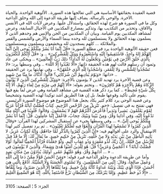 ------------------------------------------------------------------------

قضية العقيدة بحقائقها الأساسية هي التي تعالجها هذه السورة.. الألوهية
الواحدة. والحياة الآخرة. والوحي بالرسالة. يضاف إليها طريقة الدعوة إلى
الله وخلق الداعية.  
وكل ما في السورة هو شرح لهذه الحقائق، واستدلال عليها. وعرض لآيات الله في
الأنفس والآفاق، وتحذير من التكذيب بها، وتذكير بمصارع المكذبين في الأجيال
السابقة، وعرض لمشاهد المكذبين يوم القيامة. وبيان أن المكذبين من الجن
والإنس هم وحدهم الذين لا يسلمون بهذه الحقائق ولا يستسلمون لله وحده بينما
السماء والأرض والشمس والقمر والملائكة ... كلهم يسجدون لله ويخشعون
ويسلمون ويستسلمون.  
فعن حقيقة الألوهية الواحدة يرد في مطلع السورة: «قُلْ إِنَّما أَنَا بَشَرٌ مِثْلُكُمْ
يُوحى إِلَيَّ أَنَّما إِلهُكُمْ إِلهٌ واحِدٌ، فَاسْتَقِيمُوا إِلَيْهِ وَاسْتَغْفِرُوهُ وَوَيْلٌ لِلْمُشْرِكِينَ» ..
و: «قُلْ أَإِنَّكُمْ لَتَكْفُرُونَ بِالَّذِي خَلَقَ الْأَرْضَ فِي يَوْمَيْنِ وَتَجْعَلُونَ لَهُ أَنْداداً؟ ذلِكَ رَبُّ
الْعالَمِينَ» .. ويحكى عن عاد وثمود أن رسلهم قالت لهم هذه الحقيقة ذاتها:
«أَلَّا تَعْبُدُوا إِلَّا اللَّهَ» .. وفي وسطها يرد: «لا تَسْجُدُوا لِلشَّمْسِ وَلا لِلْقَمَرِ،
وَاسْجُدُوا لِلَّهِ الَّذِي خَلَقَهُنَّ» .. وفي نهايتها يرد عن الحقيقة ذاتها: «وَيَوْمَ
يُنادِيهِمْ أَيْنَ شُرَكائِي؟ قالُوا: آذَنَّاكَ ما مِنَّا مِنْ شَهِيدٍ» ..  
وعن قضية الآخرة يرد تهديد للذين لا يؤمنون بالآخرة: «وَوَيْلٌ لِلْمُشْرِكِينَ الَّذِينَ
لا يُؤْتُونَ الزَّكاةَ وَهُمْ بِالْآخِرَةِ هُمْ كافِرُونَ» .. وتختم بقوله: «أَلا إِنَّهُمْ فِي مِرْيَةٍ
مِنْ لِقاءِ رَبِّهِمْ، أَلا إِنَّهُ بِكُلِّ شَيْءٍ مُحِيطٌ» .. كما يرد ذكر هذه القضية في مشاهد
القيامة وهي عرض لما يقع فيها يقوم على تأكيد وقوعها طبعا. بل إن هذا
الطريق أشد توكيدا لهذه القضية وتشخيصا.  
وعن قضية الوحي يرد كلام كثير يكاد يجعل هذا الموضوع هو موضوع السورة
الرئيسي. فهي تفتتح به في تفصيل: «حم. تَنْزِيلٌ مِنَ الرَّحْمنِ الرَّحِيمِ. كِتابٌ فُصِّلَتْ
آياتُهُ قُرْآناً عَرَبِيًّا لِقَوْمٍ يَعْلَمُونَ. بَشِيراً وَنَذِيراً فَأَعْرَضَ أَكْثَرُهُمْ فَهُمْ لا يَسْمَعُونَ.
وَقالُوا: قُلُوبُنا فِي أَكِنَّةٍ مِمَّا تَدْعُونا إِلَيْهِ، وَفِي آذانِنا وَقْرٌ، وَمِنْ بَيْنِنا وَبَيْنِكَ
حِجابٌ، فَاعْمَلْ إِنَّنا عامِلُونَ. قُلْ: إِنَّما أَنَا بَشَرٌ مِثْلُكُمْ يُوحى إِلَيَّ..» ... وفي
وسطها يجيء عن استقبال المشركين لهذا القرآن: «وَقالَ الَّذِينَ كَفَرُوا لا تَسْمَعُوا
لِهذَا الْقُرْآنِ وَالْغَوْا فِيهِ لَعَلَّكُمْ تَغْلِبُونَ» .. ثم يرد تفصيل كثير لهذا الاستقبال
والرد على أقوالهم فيه: «إِنَّ الَّذِينَ كَفَرُوا بِالذِّكْرِ لَمَّا جاءَهُمْ، وَإِنَّهُ لَكِتابٌ
عَزِيزٌ، لا يَأْتِيهِ الْباطِلُ مِنْ بَيْنِ يَدَيْهِ وَلا مِنْ خَلْفِهِ، تَنْزِيلٌ مِنْ حَكِيمٍ حَمِيدٍ. ما
يُقالُ لَكَ: إِلَّا ما قَدْ قِيلَ لِلرُّسُلِ مِنْ قَبْلِكَ. إِنَّ رَبَّكَ لَذُو مَغْفِرَةٍ وَذُو عِقابٍ أَلِيمٍ.
وَلَوْ جَعَلْناهُ قُرْآناً أَعْجَمِيًّا لَقالُوا: لَوْلا فُصِّلَتْ آياتُهُ؟ ءَ أَعْجَمِيٌّ وَعَرَبِيٌّ؟ قُلْ: هُوَ
لِلَّذِينَ آمَنُوا هُدىً وَشِفاءٌ، وَالَّذِينَ لا يُؤْمِنُونَ فِي آذانِهِمْ وَقْرٌ، وَهُوَ عَلَيْهِمْ عَمًى.
أُولئِكَ يُنادَوْنَ مِنْ مَكانٍ بَعِيدٍ ... » ..  
وأما عن طريقة الدعوة وخلق الداعية فيرد قوله: «وَمَنْ أَحْسَنُ قَوْلًا مِمَّنْ دَعا إِلَى
اللَّهِ وَعَمِلَ صالِحاً، وَقالَ: إِنَّنِي مِنَ الْمُسْلِمِينَ. وَلا تَسْتَوِي الْحَسَنَةُ وَلَا السَّيِّئَةُ.
ادْفَعْ بِالَّتِي هِيَ أَحْسَنُ، فَإِذَا الَّذِي بَيْنَكَ وَبَيْنَهُ عَداوَةٌ كَأَنَّهُ وَلِيٌّ حَمِيمٌ. وَما يُلَقَّاها
إِلَّا الَّذِينَ صَبَرُوا، وَما يُلَقَّاها إِلَّا ذُو حَظٍّ عَظِيمٍ. وَإِمَّا يَنْزَغَنَّكَ مِنَ الشَّيْطانِ نَزْغٌ
فَاسْتَعِذْ بِاللَّهِ، إِنَّهُ هُوَ السَّمِيعُ الْعَلِيمُ» ..

------------------------------------------------------------------------

الجزء: 5 ¦ الصفحة: 3105
